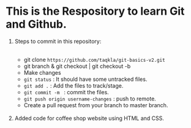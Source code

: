 <h1> This is the Respository to learn Git and Github.</h1>

<ol>
<li>Steps to commit in this repository: </li>
    <br>
    <ul>
        <li>
        git clone <code>https://github.com/taqkla/git-basics-v2.git</code> 
        </li>
        <li>
        git branch <username_changes> & git checkout <username_changes> | git checkout -b <username_changes>
        </li>
        <li>
        Make changes 
        </li>
        <li>
        <code>git status</code> : It should have some untracked files. 
        </li>
        <li>
        <code>git add .</code> : Add the files to track/stage. 
        </li>
        <li>
        <code>git commit -m </code> : commit the files. 
        </li>
        <li>
        <code>git push origin username-changes</code> : push to remote. 
        </li>
        <li>
        Create a pull request from your branch to master branch.  
        </li>
    </ul>
    <br>
<li>Added code for coffee shop website using HTML and CSS.</li>